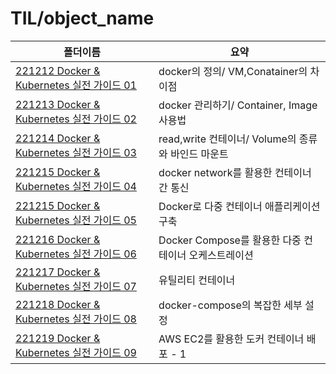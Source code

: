 # TIL/object_name

| 폴더이름                                                                                                         | 요약                                   |
| ------------------------------------------------------------------------------------------------------------ | ------------------------------------ |
| [221212 Docker & Kubernetes 실전 가이드 01](https://github.com/seho27060/TIL/tree/master/Docker/221212_Docker_01) | docker의 정의/ VM,Conatainer의 차이점       |
| [221213 Docker & Kubernetes 실전 가이드 02](https://github.com/seho27060/TIL/tree/master/Docker/221213_Docker_02) | docker 관리하기/ Container, Image 사용법    |
| [221214 Docker & Kubernetes 실전 가이드 03](https://github.com/seho27060/TIL/tree/master/Docker/221214_Docker_03) | read,write 컨테이너/ Volume의 종류와 바인드 마운트 |
| [221215 Docker & Kubernetes 실전 가이드 04](https://github.com/seho27060/TIL/tree/master/Docker/221215_Docker_04) | docker network를 활용한 컨테이너 간 통신        |
| [221215 Docker & Kubernetes 실전 가이드 05](https://github.com/seho27060/TIL/tree/master/Docker/221215_Docker_05) | Docker로 다중 컨테이너 애플리케이션 구축            |
| [221216 Docker & Kubernetes 실전 가이드 06](https://github.com/seho27060/TIL/tree/master/Docker/221216_Docker_06) | Docker Compose를 활용한 다중 컨테이너 오케스트레이션  |
| [221217 Docker & Kubernetes 실전 가이드 07](https://github.com/seho27060/TIL/tree/master/Docker/221217_Docker_07) | 유틸리티 컨테이너                            |
| [221218 Docker & Kubernetes 실전 가이드 08](https://github.com/seho27060/TIL/tree/master/Docker/221218_Docker_08) | docker-compose의 복잡한 세부 설정            |
| [221219 Docker & Kubernetes 실전 가이드 09](https://github.com/seho27060/TIL/tree/master/Docker/221219_Docker_09) | AWS EC2를 활용한 도커 컨테이너 배포 - 1          |
